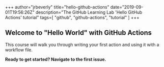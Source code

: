 +++
    author="jrbeverly"
    title="hello-github-actions"
    date="2019-09-01T19:56:26Z"
    description="The GitHub Learning Lab 'Hello GitHub Actions' tutorial"
    tags=[
  "github",
  "github-actions",
  "tutorial"
]
    +++
    
## Welcome to "Hello World" with GitHub Actions

This course will walk you through writing your first action and using it with a workflow file. 

**Ready to get started? Navigate to the first issue.**
